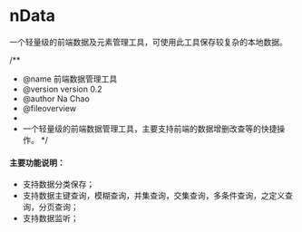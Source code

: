 # nData
一个轻量级的前端数据及元素管理工具，可使用此工具保存较复杂的本地数据。

/**
 * @name 前端数据管理工具
 * @version version 0.2
 * @author Na Chao
 * @fileoverview
 * 	
 *	一个轻量级的前端数据管理工具，主要支持前端的数据增删改查等的快捷操作。
 */


#### 主要功能说明：

* 支持数据分类保存；
* 支持数据主键查询，模糊查询，并集查询，交集查询，多条件查询，之定义查询，分页查询；
* 支持数据监听；
